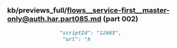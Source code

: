 ### kb/previews_full/flows__service-first__master-only@auth.har.part085.md (part 002)

```md
                 "scriptId": "12665",
                  "url": "h
```

```
